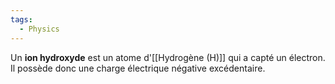 ```yaml
---
tags:
  - Physics
---
```

Un **ion hydroxyde** est un atome d'[[Hydrogène (H)]] qui a capté un électron. Il possède donc une charge électrique négative excédentaire.